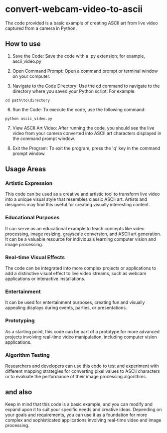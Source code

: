 # convert-webcam-video-to-ascii
The code provided is a basic example of creating ASCII art from live video captured from a camera in Python. 

## How to use
1. Save the Code:
   Save the code with a .py extension; for example, ascii_video.py
   
3. Open Command Prompt:
   Open a command prompt or terminal window on your computer.
   
5. Navigate to the Code Directory:
   Use the cd command to navigate to the directory where you saved your Python script. For example:
```  
cd path\to\directory
```
6. Run the Code:
   To execute the code, use the following command:
```
python ascii_video.py
```
7. View ASCII Art Video:
   After running the code, you should see the live video from your camera converted into ASCII art characters displayed in the command prompt window.

8. Exit the Program:
   To exit the program, press the 'q' key in the command prompt window.

## Usage Areas
### Artistic Expression 
This code can be used as a creative and artistic tool to transform live video into a unique visual style that resembles classic ASCII art. Artists and designers may find this useful for creating visually interesting content.

### Educational Purposes 
It can serve as an educational example to teach concepts like video processing, image resizing, grayscale conversion, and ASCII art generation. It can be a valuable resource for individuals learning computer vision and image processing.

### Real-time Visual Effects 
The code can be integrated into more complex projects or applications to add a distinctive visual effect to live video streams, such as webcam applications or interactive installations.

### Entertainment 
It can be used for entertainment purposes, creating fun and visually appealing displays during events, parties, or presentations.

### Prototyping 
As a starting point, this code can be part of a prototype for more advanced projects involving real-time video manipulation, including computer vision applications.

### Algorithm Testing 
Researchers and developers can use this code to test and experiment with different mapping strategies for converting pixel values to ASCII characters or to evaluate the performance of their image processing algorithms.

## and also
Keep in mind that this code is a basic example, and you can modify and expand upon it to suit your specific needs and creative ideas. Depending on your goals and requirements, you can use it as a foundation for more complex and sophisticated applications involving real-time video and image processing.
